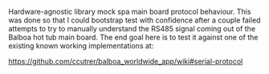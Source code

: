 Hardware-agnostic library mock spa main board protocol behaviour.  This was done
so that I could bootstrap test with confidence after a couple failed attempts to
try to manually understand the RS485 signal coming out of the Balboa hot tub
main board.  The end goal here is to test it against one of the existing known working implementations at:

https://github.com/ccutrer/balboa_worldwide_app/wiki#serial-protocol
